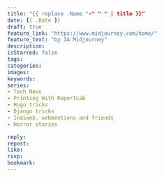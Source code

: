 ```yaml
---
title: "{{ replace .Name "-" " " | title }}"
date: {{ .Date }}
draft: true
feature_link: "https://www.midjourney.com/home/"
feature_text: "by IA Midjourney"
description:
isStarred: false
tags:
categories:
images:
keywords:
series:
- Tech News
- Printing With ReportLab
- Hugo tricks
- Django tricks
- Indiweb, webmentions and friends
- Horror stories

reply:
repost:
like:
rsvp:
bookmark:
---
```


